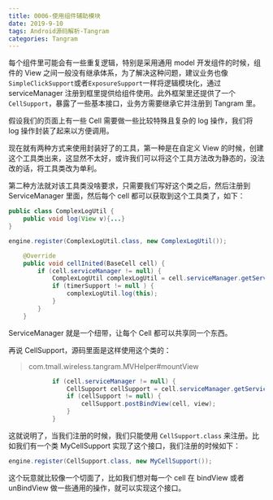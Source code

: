 ```yaml
---
title: 0006-使用组件辅助模块
date: 2019-9-10
tags: Android源码解析-Tangram
categories: Tangram
---
```


每个组件里可能会有一些重复逻辑，特别是采用通用 model 开发组件的时候，组件的 View 之间一般没有继承体系，为了解决这种问题，建议业务也像`SimpleClickSupport`或者`ExposureSupport`一样将逻辑模块化，通过 serviceManager 注册到框里提供给组件使用。此外框架里还提供了一个`CellSupport`，暴露了一些基本接口，业务方需要继承它并注册到 Tangram 里。



假设我们的页面上有一些 Cell 需要做一些比较特殊且复杂的 log 操作，我们将 log 操作封装了起来以方便调用。

现在就有两种方式来使用封装好了的工具，第一种是在自定义 View 的时候，创建这个工具类出来，这显然不太好，或许我们可以将这个工具方法改为静态的，没法改的话，将工具类改为单利。

第二种方法就对该工具类没啥要求，只需要我们写好这个类之后，然后注册到 ServiceManager 里面，然后每个 cell 都可以获取到这个工具类了，如下：

```java
public class ComplexLogUtil {
    public void log(View v){...}
}
```

```java
engine.register(ComplexLogUtil.class, new ComplexLogUtil());
```

```java
    @Override
    public void cellInited(BaseCell cell) {
        if (cell.serviceManager != null) {
            ComplexLogUtil complexLogUtil = cell.serviceManager.getService(ComplexLogUtil.class);
            if (timerSupport != null ) {
                complexLogUtil.log(this);
            }
        }
    }
```

ServiceManager 就是一个纽带，让每个 Cell 都可以共享同一个东西。



再说 CellSupport，源码里面是这样使用这个类的：

> com.tmall.wireless.tangram.MVHelper#mountView

```java
            if (cell.serviceManager != null) {
                CellSupport cellSupport = cell.serviceManager.getService(CellSupport.class);
                if (cellSupport != null) {
                    cellSupport.postBindView(cell, view);
                }
            }
```

这就说明了，当我们注册的时候，我们只能使用 `CellSupport.class` 来注册。比如我们有一个类 MyCellSupport 实现了这个接口，我们注册的时候如下：

```java
engine.register(CellSupport.class, new MyCellSupport());
```

这个玩意就比较像一个切面了，比如我们想对每一个 cell 在 bindView 或者 unBindView 做一些通用的操作，就可以实现这个接口。

